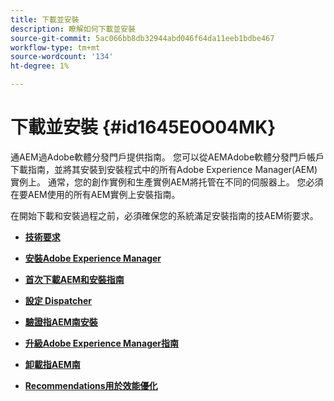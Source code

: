 ```yaml
---
title: 下載並安裝
description: 瞭解如何下載並安裝
source-git-commit: 5ac066bb8db32944abd046f64da11eeb1bdbe467
workflow-type: tm+mt
source-wordcount: '134'
ht-degree: 1%

---
```



# 下載並安裝 {#id1645E0O04MK}

通AEM過Adobe軟體分發門戶提供指南。 您可以從AEMAdobe軟體分發門戶帳戶下載指南，並將其安裝到安裝程式中的所有Adobe Experience Manager\(AEM\)實例上。 通常，您的創作實例和生產實例AEM將托管在不同的伺服器上。 您必須在要AEM使用的所有AEM實例上安裝指南。

在開始下載和安裝過程之前，必須確保您的系統滿足安裝指南的技AEM術要求。

- **[技術要求](download-install-technical-requirements.md)**

- **[安裝Adobe Experience Manager](download-install-aem.md)**

- **[首次下載AEM和安裝指南](download-install-aemg-first-time.md)**

- **[設定 Dispatcher](download-install-configure-dispatcher.md)**

- **[驗證指AEM南安裝](download-install-verify-aemg-installation.md)**

- **[升級Adobe Experience Manager指南](upgrade-xml-documentation.md)**

- **[卸載指AEM南](download-install-unistall-aemg.md)**

- **[Recommendations用於效能優化](download-install-recommend-perf-optimiz.md)**


